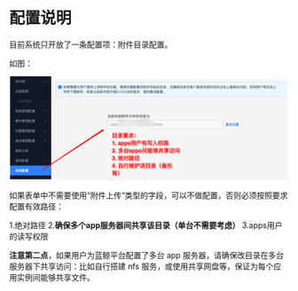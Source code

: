 # 配置说明 

目前系统只开放了一条配置项：附件目录配置。

如图：

![](../assets/39.gif)

如果表单中不需要使用“附件上传“类型的字段，可以不做配置，否则必须按照要求配置有效路径：

1.绝对路径
2.**确保多个app服务器间共享该目录（单台不需要考虑）**
3.apps用户的读写权限

**注意第二点**，如果用户为蓝鲸平台配置了多台 app 服务器，请确保改目录在多台服务器下共享访问：比如自行搭建 nfs 服务，或使用共享网盘等，保证为每个应用实例间能够共享文件。
